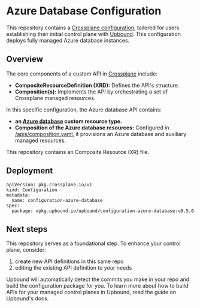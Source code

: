 # Azure Database Configuration


This repository contains a [Crossplane configuration](https://docs.crossplane.io/latest/concepts/packages/#configuration-packages), tailored for users establishing their initial control plane with [Upbound](https://cloud.upbound.io). This configuration deploys fully managed Azure database instances.

## Overview

The core components of a custom API in [Crossplane](https://docs.crossplane.io/latest/getting-started/introduction/) include:

- **CompositeResourceDefinition (XRD):** Defines the API's structure.
- **Composition(s):** Implements the API by orchestrating a set of Crossplane managed resources.

In this specific configuration, the Azure database API contains:

- **an [Azure database](/apis/definition.yaml) custom resource type.**
- **Composition of the Azure database resources:** Configured in [/apis/composition.yaml](/apis/composition.yaml), it provisions an Azure database and auxiliary managed resources.

This repository contains an Composite Resource (XR) file.

## Deployment

```shell
apiVersion: pkg.crossplane.io/v1
kind: Configuration
metadata:
  name: configuration-azure-database
spec:
  package: xpkg.upbound.io/upbound/configuration-azure-database:v0.5.0
```

## Next steps

This repository serves as a foundational step. To enhance your control plane, consider:

1. create new API definitions in this same repo
2. editing the existing API definition to your needs


Upbound will automatically detect the commits you make in your repo and build the configuration package for you. To learn more about how to build APIs for your managed control planes in Upbound, read the guide on Upbound's docs.
